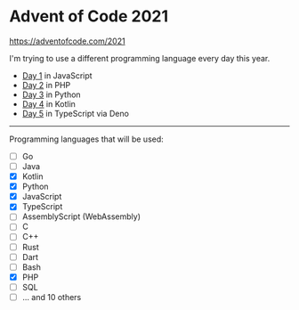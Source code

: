 # Advent of Code 2021

https://adventofcode.com/2021

I'm trying to use a different programming language every day this year.

- [Day 1](01/) in JavaScript
- [Day 2](02/) in PHP
- [Day 3](03/) in Python
- [Day 4](04/) in Kotlin
- [Day 5](05/) in TypeScript via Deno

<hr>

Programming languages that will be used:

- [ ] Go
- [ ] Java
- [x] Kotlin
- [x] Python
- [x] JavaScript
- [x] TypeScript
- [ ] AssemblyScript (WebAssembly)
- [ ] C
- [ ] C++
- [ ] Rust
- [ ] Dart
- [ ] Bash
- [x] PHP
- [ ] SQL
- [ ] ... and 10 others
